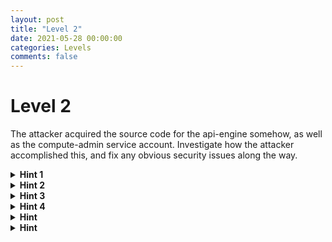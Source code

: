 ```yaml
---
layout: post
title: "Level 2"
date: 2021-05-28 00:00:00
categories: Levels
comments: false
---
```


# Level 2

The attacker acquired the source code for the api-engine somehow, as well as the compute-admin service account. Investigate how the attacker accomplished this, and fix any obvious security issues along the way.


<details>
	<summary><b>Hint 1</b></summary>
	<p> </p>
	<p>Referring to the diagram, we know there is an vm-image-bucket that holds the source files for building the image used by the api-engine. This is the most likely place the attacker could find the source code, so let’s use the Logs Explorer to investigate the bucket.</p>
	<p>Query for</p>
	<p> </p>
	<code>vm-image-bucket</code>
	<p> </p>
</details>

<details>
	<summary><b>Hint 2</b></summary>
	<p> </p>
	<p>The logs show that multiple files were requested from the bucket by the <code>dev-account</code> service account. Among these files is the source code for the api-engine, and a file called <code>compute-admin.json</code>. It would seem that in an effort to make their lives easier, the developers kept all the tools they would need to update the api-engine within this bucket.</p>
	<p> </p>
</details>

<details>
	<summary><b>Hint 3</b></summary>
	<p> </p>
	<p>The compute-admin service account key being stored in this bucket is an obvious issue as it allows anyone with access to the bucket to elevate their privilege to compute admin. Let’s disable this key since it has been compromised, and shouldn’t be stored in this bucket in the first place.</p>
	<p> </p>
</details>

<details>
	<summary><b>Hint 4</b></summary>
	<p> </p>
	<p>We should be able to delete a service account key using the Google Cloud GUI, but it sometimes bugs out and cannot be used. So instead, use a gcloud command from the terminal to delete the key. First, list the keys for the compute-admin account.</p>
	<p> </p>
	<code>gcloud iam service-accounts keys list --iam-account \</code>
	<code> --iam-account compute-admin@[project-id].iam.gserviceaccount.com</code>
	<p> </p>
	<p>There should be two keys listed, one of which expires in two years, and one which expires in the year 9999, which is the default when a key is generated. The first key is used by Google’s backend and cannot be deleted, but the second is the key being stored in the vm-image-bucket. To delete it enter the gcloud command:</p>
	<p> </p>
	<code>gcloud iam service-accounts keys delete [key-id] --iam-account</code>
	<code>compute-admin@[project-id].iam.gserviceaccount.com</code>
	<p> </p>
</details>

<details>
	<summary><b>Hint </b></summary>
	<p> </p>
	<p> </p>
</details>

<details>
	<summary><b>Hint </b></summary>
	<p> </p>
	<p> </p>
</details>


